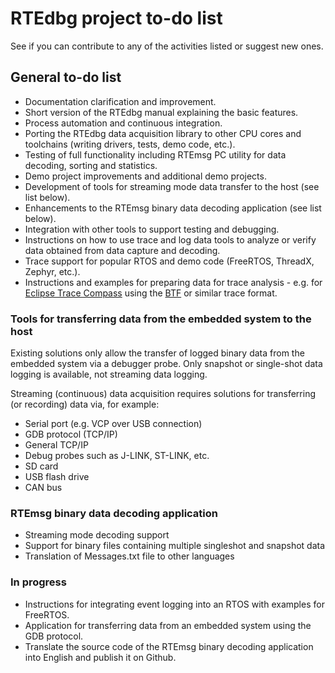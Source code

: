 # RTEdbg project to-do list

See if you can contribute to any of the activities listed or suggest new ones.

## General to-do list
- Documentation clarification and improvement.
- Short version of the RTEdbg manual explaining the basic features.
- Process automation and continuous integration.
- Porting the RTEdbg data acquisition library to other CPU cores and toolchains (writing drivers, tests, demo code, etc.).
- Testing of full functionality including RTEmsg PC utility for data decoding, sorting and statistics.
- Demo project improvements and additional demo projects.
- Development of tools for streaming mode data transfer to the host (see list below).
- Enhancements to the RTEmsg binary data decoding application (see list below).
- Integration with other tools to support testing and debugging.
- Instructions on how to use trace and log data tools to analyze or verify data obtained from data capture and decoding.
- Trace support for popular RTOS and demo code (FreeRTOS, ThreadX, Zephyr, etc.).
- Instructions and examples for preparing data for trace analysis - e.g. for [Eclipse Trace Compass](https://projects.eclipse.org/projects/tools.tracecompass) using the [BTF](https://wiki.eclipse.org/images/e/e6/TA_BTF_Specification_2.1.3_Eclipse_Auto_IWG.pdf) or similar trace format.

### Tools for transferring data from the embedded system to the host
Existing solutions only allow the transfer of logged binary data from the embedded system via a debugger probe. Only snapshot or single-shot data logging is available, not streaming data logging.

Streaming (continuous) data acquisition requires solutions for transferring (or recording) data via, for example:
- Serial port (e.g. VCP over USB connection)
- GDB protocol (TCP/IP)
- General TCP/IP
- Debug probes such as J-LINK, ST-LINK, etc.
- SD card
- USB flash drive
- CAN bus

### RTEmsg binary data decoding application
- Streaming mode decoding support
- Support for binary files containing multiple singleshot and snapshot data
- Translation of Messages.txt file to other languages

### **In progress**
- Instructions for integrating event logging into an RTOS with examples for FreeRTOS.
- Application for transferring data from an embedded system using the GDB protocol.
- Translate the source code of the RTEmsg binary decoding application into English and publish it on Github.
